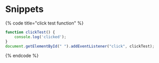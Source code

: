 # Snippets

{% code title="click test function" %}
```javascript
function clickTest() {
    console.log('clicked');
}
document.getElementById(" ").addEventListener("click", clickTest);
```
{% endcode %}

